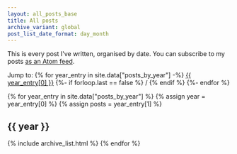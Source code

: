 ```yaml
---
layout: all_posts_base
title: All posts
archive_variant: global
post_list_date_format: day_month
---
```


This is every post I've written, organised by date.
You can subscribe to my posts [as an Atom feed](/atom.xml).

Jump to:
{% for year_entry in site.data["posts_by_year"] -%}
  <a href="#year-{{ year_entry[0] }}">{{ year_entry[0] }}</a>
  {%- if forloop.last == false %} / {% endif %}
{%- endfor %}

{% for year_entry in site.data["posts_by_year"] %}
  {% assign year = year_entry[0] %}
  {% assign posts = year_entry[1] %}
  <h2 id="year-{{ year }}">{{ year }}</h2>
  {% include archive_list.html %}
{% endfor %}

